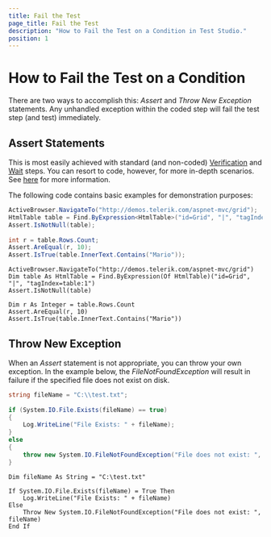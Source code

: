 ```yaml
---
title: Fail the Test
page_title: Fail the Test
description: "How to Fail the Test on a Condition in Test Studio."
position: 1
---
```

# How to Fail the Test on a Condition 

There are two ways to accomplish this: *Assert* and *Throw New Exception* statements. Any unhandled exception within the coded step will fail the test step (and test) immediately.

## Assert Statements 

This is most easily achieved with standard (and non-coded) <a href="/features/verifications/advanced-verification" target="_blank">Verification</a> and <a href="/features/verifications/Wait" target="_blank">Wait</a> steps. You can resort to code, however, for more in-depth scenarios. See <a href="/testing-framework/write-tests-in-code/intermediate-topics-wtc/html-control-suite-wtc/html-asserts" target="_blank">here</a> for more information.
 
The following code contains basic examples for demonstration purposes:

````C#
ActiveBrowser.NavigateTo("http://demos.telerik.com/aspnet-mvc/grid");
HtmlTable table = Find.ByExpression<HtmlTable>("id=Grid", "|", "tagIndex=table:1");
Assert.IsNotNull(table);
 
int r = table.Rows.Count;
Assert.AreEqual(r, 10);
Assert.IsTrue(table.InnerText.Contains("Mario"));
````
````VB
ActiveBrowser.NavigateTo("http://demos.telerik.com/aspnet-mvc/grid")
Dim table As HtmlTable = Find.ByExpression(Of HtmlTable)("id=Grid", "|", "tagIndex=table:1")
Assert.IsNotNull(table)
 
Dim r As Integer = table.Rows.Count
Assert.AreEqual(r, 10)
Assert.IsTrue(table.InnerText.Contains("Mario"))
````

## Throw New Exception 

When an *Assert* statement is not appropriate, you can throw your own exception. In the example below, the *FileNotFoundException* will result in failure if the specified file does not exist on disk.

````C#
string fileName = "C:\\test.txt";
 
if (System.IO.File.Exists(fileName) == true)
{
    Log.WriteLine("File Exists: " + fileName);
}
else
{
    throw new System.IO.FileNotFoundException("File does not exist: ", fileName);
}
````
````VB
Dim fileName As String = "C:\test.txt"
 
If System.IO.File.Exists(fileName) = True Then
    Log.WriteLine("File Exists: " + fileName)
Else
    Throw New System.IO.FileNotFoundException("File does not exist: ", fileName)
End If
````